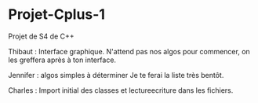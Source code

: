 Projet-Cplus-1
==============

Projet de S4 de C++

Thibaut : Interface graphique.
  N'attend pas nos algos pour commencer, on les greffera après à ton interface.
  
Jennifer : algos simples à déterminer
  Je te ferai la liste très bentôt.

Charles : Import initial des classes et lectureecriture dans les fichiers.
